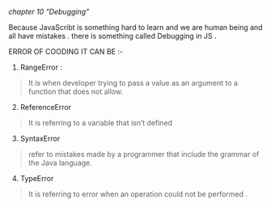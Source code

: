 *chapter 10 “Debugging”* 

Because JavaScribt is something hard to learn and we are human being and all have mistakes . there is something called Debugging in JS . 


ERROR OF COODING IT CAN BE :- 
1.	RangeError :
> It is when developer trying to pass a value as an argument to a function that does not allow. 

2.	ReferenceError
> It is referring to a variable that isn’t defined 

3.	SyntaxError
> refer to mistakes made by a programmer that include the grammar of the Java language.

4.	TypeError
> It is referring to error when an operation could not be performed . 
